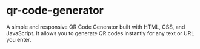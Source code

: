 # qr-code-generator
A simple and responsive QR Code Generator built with HTML, CSS, and JavaScript. It allows you to generate QR codes instantly for any text or URL you enter.  
